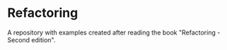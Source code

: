 # Refactoring

A repository with examples created after reading the book "Refactoring - Second edition".